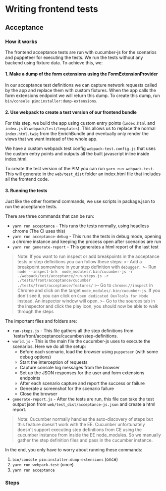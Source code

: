 # Writing frontend tests

## Acceptance

### How it works

The frontend acceptance tests are run with cucumber-js for the scenarios and puppeteer for executing the tests. We run the tests without any backend using fixture data. To achieve this, we:

#### 1. Make a dump of the form extensions using the FormExtensionProvider

In our acceptance test definitions we can capture network requests called by the app and replace them with custom fixtures. When the app calls the form extensions endpoint we will return this dump. To create this dump, run `bin/console pim:installer:dump-extensions`.

#### 2. Use webpack to create a test version of our frontend bundle
For this step, we build the app using custom entry points (`index.html` and `index.js` in `webpack/test/templates`). This allows us to replace the normal `index.html.twig` from the EnrichBundle and eventually only render the views that we want instead of the whole app. 

We have a custom webpack test config `webpack-test.config.js` that uses the custom entry points and outputs all the built javascript inline inside index.html. 

To create the test version of the PIM you can run `yarn run webpack-test`. This will generate in the `web/test_dist` folder an index.html file that includes all the frontend code. 

#### 3. Running the tests

Just like the other frontend commands, we use scripts in package.json to run the acceptance tests.

There are three commands that can be run: 
- `yarn run acceptance` - This runs the tests normally, using headless chrome (The CI uses this)
- `yarn run acceptance-debug` - This runs the tests in debug mode, opening a chrome instance and keeping the process open after scenarios are run
- `yarn run generate-report` - This generates a html report of the last test

> Note: If you want to run inspect or add breakpoints in the acceptance tests or step definitions you can follow these steps:
    >- Add a breakpoint somewhere in your step definition with `debugger;`
    >- Run `node --inspect-brk  node_modules/.bin/cucumber-js -r ./webpack/test/acceptance/run-steps.js -r ./tests/front/acceptance/cucumber ./tests/front/acceptance/features/`
    >- Go to `chrome://inspect` in Chrome and click on the target `node_modules/.bin/cucumber-js`. If you don't see it, you can click on `Open dedicated DevTools for Node` instead. An inspector window will open. 
    >- Go to the sources tab in the inspector and click the play icon, you should now be able to walk through the steps

The important files and folders are:
- `run-steps.js` - This file gathers all the step definitions from `tests/front/acceptance/cucumber/step-definitions. 
- `world.js` - This is the main file the cucumber-js uses to execute the scenarios. Here we do all the setup:
    - Before each scenario, load the browser using `puppeteer` (with some debug options)
    - Start the interception of requests
    - Capture console log messages from the browser
    - Set up the JSON responses for the user and form extensions endpoints
    - After each scenario capture and report the success or failure
    - Generate a screenshot for the scenario failure
    - Close the browser
- `generate-report.js` - After the tests are run, this file can take the test output json from `web/test_dist/acceptance-js.json` and create a html report. 

> Note: Cucumber normally handles the auto-discovery of steps but this feature doesn't work with the EE. Cucumber unfortunately doesn't support executing step definitions from CE using the cucumber instance from inside the EE node_modules. So we manually gather the step definition files and pass in the cucumber instance.

In the end, you only have to worry about running these commands:
1. `bin/console pim:installer:dump-extensions` (once)
2. `yarn run webpack-test` (once)
3. `yarn run acceptance`

### Steps
